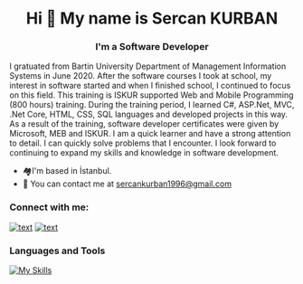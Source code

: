 ### <h1 align="center">Hi 👋 My name is Sercan KURBAN</h1>

### <h3 align="center">I'm a Software Developer</h3>

I gratuated from Bartin University Department of Management Information Systems in June 2020. After the software courses I took at school, my interest in software started and when I finished school, I continued to focus on this field. This training is ISKUR supported Web and Mobile Programming (800 hours) training. During the training period, I learned C#, ASP.Net, MVC, .Net Core, HTML, CSS, SQL languages and developed projects in this way. As a result of the training, software developer certificates were given by Microsoft, MEB and ISKUR. I am a quick learner and have a strong attention to detail. I can quickly solve problems that I encounter. I look forward to continuing to expand my skills and knowledge in software development.

- 🏘️I'm based in İstanbul.
- 📧 You can contact me at sercankurban1996@gmail.com

### Connect with me:
[![text](https://img.shields.io/badge/LinkedIn-0077B5?style=for-the-badge&logo=linkedin&logoColor=white)](https://www.linkedin.com/in/sercan-kurban)
[![text](https://img.shields.io/badge/-Hackerrank-2EC866?style=for-the-badge&logo=HackerRank&logoColor=white)](https://www.hackerrank.com/sercankurban1996?hr_r=1)

### Languages and Tools

[![My Skills](https://skills.thijs.gg/icons?i=cs,js,html,css,react,java,r)](https://skills.thijs.gg)
